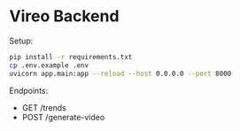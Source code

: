 # Vireo Backend

Setup:
```bash
pip install -r requirements.txt
cp .env.example .env
uvicorn app.main:app --reload --host 0.0.0.0 --port 8000
```

Endpoints:
- GET /trends
- POST /generate-video



